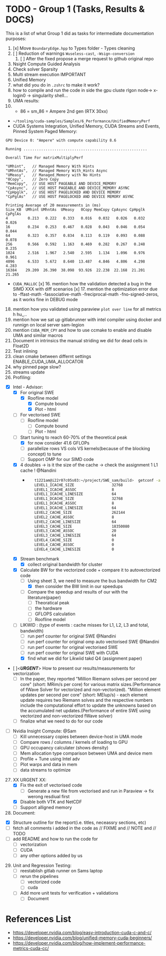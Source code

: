 # TODO - Group 1 (Tasks, Results & DOCS)

This is a list of what Group 1 did as tasks for intermediate documentation purposes:
1. [x] Move `BoundaryEdge.hpp` to Types folder - Types cleaning
2. [ ] Reduction of warnings `Wuseless-cast`, `-Wsign-conversion`
   1. [ ] After the fixed propose a merge request to github original repo
3. Nsight Compute Guided Analysis
4. Check solver Sparsity
5. Multi stream execution IMPORTANT
6. Unified Memory
7. what did you do in `.zshrc` to make it work?
8. how to compile and run the code in side the gpu cluste rlgon node-> x-login0 -> singularity shell...
9. UMA results:
10.   - 86 = sm_86 = Ampere 2nd gen (RTX 30xx)
  - `~/tooling/cuda-samples/Samples/6_Performance/UnifiedMemoryPerf`
  - CUDA Systems Integration, Unified Memory, CUDA Streams and Events, Pinned System Paged Memory:
  ```
  GPU Device 0: "Ampere" with compute capability 8.6

  Running ........................................................

  Overall Time For matrixMultiplyPerf 

  "UMhint",   // Managed Memory With Hints
  "UMhntAs",  // Managed Memory With_Hints Async
  "UMeasy",   // Managed_Memory with No Hints
  "0Copy",    // Zero Copy
  "MemCopy",  // USE HOST PAGEABLE AND DEVICE_MEMORY
  "CpAsync",  // USE HOST PAGEABLE AND DEVICE_MEMORY ASYNC
  "CpHpglk",  // USE HOST PAGELOCKED AND DEVICE MEMORY
  "CpPglAs"   // USE HOST PAGELOCKED AND DEVICE MEMORY ASYNC

  Printing Average of 20 measurements in (ms)
  Size_KB  UMhint UMhntAs  UMeasy   0Copy MemCopy CpAsync CpHpglk CpPglAs
  4         0.213   0.222   0.333   0.016   0.032   0.026   0.032   0.026
  16        0.234   0.253   0.467   0.028   0.043   0.046   0.054   0.044
  64        0.323   0.357   0.834   0.113   0.119   0.093   0.088   0.078
  256       0.566   0.592   1.163   0.469   0.282   0.267   0.248   0.235
  1024      2.516   1.967   2.540   2.595   1.134   1.096   0.976   0.961
  4096      6.533   5.672   8.640  13.487   4.846   4.806   4.298   4.283
  16384    29.209  26.390  38.098  93.926  22.238  22.168  21.201  21.265
  ```
  - `CUDA_MALLOC`
[x]  16. mention how the validation detected a bug in the SIMD XXX with diff scenarios
[x]  17. mention the optimization error due to -ffast-math -fassociative-math -freciprocal-math -fno-signed-zeros, as it works fine in DEBUG mode [](https://docs.nvidia.com/cuda/cuda-c-best-practices-guide/index.html#floating-point-math-is-not-associative) [](https://developer.download.nvidia.com/assets/cuda/files/NVIDIA-CUDA-Floating-Point.pdf?t=eyJscyI6InJlZiIsImxzZCI6IlJFRi1kb2NzLm52aWRpYS5jb20vIn0=)
18. mention how you validated using paraview `plot over line` for all metrics h hu,,..
19. mention how we sat up gitlabrunner with intel compiler using docker and runnign on local server sam-legion
20. mention `CUDA_MEM_CPY` and how to use ccmake to enable and disable UMA and similar macros
21. Document in intrinsics the manual striding we did for dead cells in Float2D
22. Test inlining
23. clean cmake between differnt settings ENABLE_CUDA_UMA_ALLOCATOR
24. why pinned page slow?
25. streams update
26. Profiling:
   - [x] Intel - Advisor:
     - [x] For original SWE
       - [x] Roofline model
         - [x] Compute bound
         - [x] Plot - html
     - [ ] For vectorised SWE
         - [ ] Roofline model
           - [ ] Compute bound
           - [ ] Plot - html
     - [ ] Start tuning to reach 60-70% of the theoretical peak
       - [x] for now consider 41.6 GFLOPs
       - [ ] parallelize rows VS cols VS kernels(because of the blocking concept) to tune
       - [ ] Support OMP for our SIMD code
     - [x] 4 doubles  -> is it the size of the cache -> check the assignment 1 L1 cache ! @Nandini
       - ```bash
            t1221am@i22r07c05s03:~/project/SWE_sam/build>  getconf -a | grep CACHE
            LEVEL1_ICACHE_SIZE                 32768
            LEVEL1_ICACHE_ASSOC                8
            LEVEL1_ICACHE_LINESIZE             64
            LEVEL1_DCACHE_SIZE                 32768
            LEVEL1_DCACHE_ASSOC                8
            LEVEL1_DCACHE_LINESIZE             64
            LEVEL2_CACHE_SIZE                  262144
            LEVEL2_CACHE_ASSOC                 8
            LEVEL2_CACHE_LINESIZE              64
            LEVEL3_CACHE_SIZE                  18350080
            LEVEL3_CACHE_ASSOC                 20
            LEVEL3_CACHE_LINESIZE              64
            LEVEL4_CACHE_SIZE                  0
            LEVEL4_CACHE_ASSOC                 0
            LEVEL4_CACHE_LINESIZE              0
         ```
     - [x] Stream benchmark
        - [x] collect original bandwidth for cluster
     - [x] Calculate BW for the vectorized code + compare it to autovectorized code
       - [ ] Using sheet 3, we need to measure the bus bandwidth for CM2
         - [x] then consider the BW limit in our speedups
       - [ ] Compare the speedup and results of our with the literature(paper)
         - [ ] Theoratical peak
         - [ ] the hardware
         - [ ] GFLOPS calculation
         - [ ] Roofline model
     - [ ] LIKWID : (type of events : cache misses for L1, L2, L3 and total, bandwidth)
          - [ ] run perf counter for original SWE @Nandini
          - [ ] run perf counter for original omp auto vectorised SWE @Nandini
          - [ ] run perf counter for original vectorised SWE
          - [ ] run perf counter for original SWE with CUDA
          - [x] find what we did for Likwiid takd Q4 (assignment paper)
   - [ ]<***URGENT***> How to present our results/measurements for vectorization
     - [ ] In the paper, they reported "Million Riemann solves per second per core" (short: MRim/s per    core) for various matrix sizes.(Performance of fWave Solver for vectorized and non-vectorized). "Million element updates per second per core" (short: MElup/s) - each element update requires two Riemann solves and the respective numbers include the computational effort to update the unknowns based on the accumulated net updates.(Performance of entire SWE using vectorized and non-vectorized fWave solver)
     - [ ] finalize what we need to do for our code
   - [ ] Nvidia Insight Compute: @Sam
     - [ ] Kill unnecessary copies between device-host in UMA mode
     - [ ] Compare rows / columns / kernels of loading to GPU
     - [ ] GPU occupancy calculater (shows density)
     - [ ] Mem allocation type comparison between UMA and device mem
     - [ ] Profile + Tune using Intel adv
     - [ ] Plot warps and data in mem
     - [ ] data streams to optimize
27. XX URGENT XX:
    - [x] Fix the exit of vectorised code
        - [ ] Generate a new file from vectorised and run in Paraview -> fix werong resdiual first
    - [x] Disable both VTK and NetCDF
    - [ ] Support alligned memory
28. Document:
   - [x] Structure outline for the report(i.e. titles, neceassry sections, etc)
   - [ ] fetch all comments i added in the code as // FIXME and // NOTE and // TODO
   - [ ] add README and how to run the code for
     - [ ] vectorization
     - [ ] CUDA
     - [ ] any other options added by us
29. Unit and Regression Testing:
     - [ ] reestablish gitlab runner on Sams laptop
     - [ ] rerun the pipelines
       - [ ] vectorized code
       - [ ] cuda
     - [ ] Add more unit tests for verification + validations
       - [ ] Document

# References List
- https://developer.nvidia.com/blog/easy-introduction-cuda-c-and-c/
- https://developer.nvidia.com/blog/unified-memory-cuda-beginners/
- https://developer.nvidia.com/blog/how-implement-performance-metrics-cuda-cc/